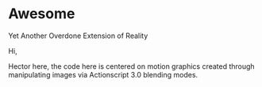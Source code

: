 # Awesome
Yet Another Overdone Extension of Reality

Hi,

Hector here, the code here is centered on motion graphics created through manipulating images via Actionscript 3.0 blending modes.
